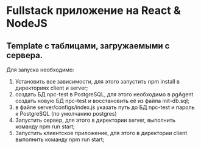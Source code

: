 # Fullstack приложение на React & NodeJS
## Template c таблицами, загружаемыми с сервера.

Для запуска необходимо:

1) Установить все зависимости, для этого запустить npm install в директориях client и server;
2) создать БД npc-test в PostgreSQL, для этого необходимо в pgAgent создать новую БД npc-test и восстановить её из файла init-db.sql;
3) в файле server/configs/index.js указать путь до БД npc-test и пароль к PostgreSQL (по умолчанию postgres)
4) Запустить сервер, для этого в директории server, выполнить команду npm run start;
5) Запустить клиентское приложение, для этого в директории client выполнить команду npm run start;
